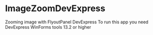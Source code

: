 # ImageZoomDevExpress
Zooming image with FlyoutPanel DevExpress
To run this app you need DevExpress WinForms tools 13.2 or higher
